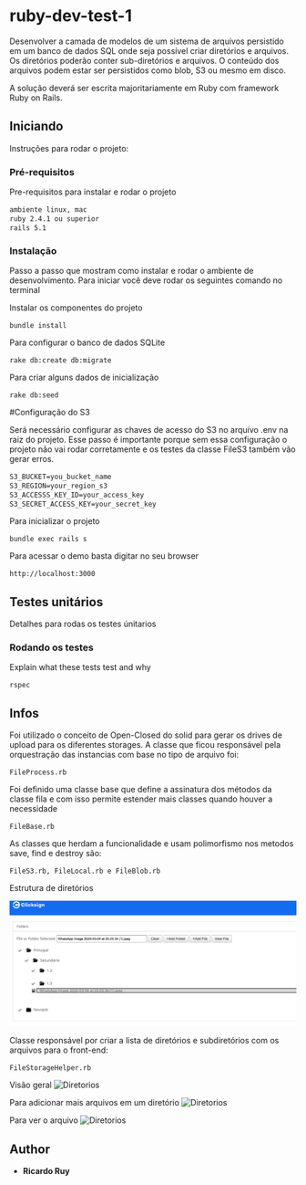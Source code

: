# ruby-dev-test-1

Desenvolver a camada de modelos de um sistema de arquivos persistido em um banco de dados SQL onde seja possível criar diretórios e arquivos. Os diretórios poderão conter sub-diretórios e arquivos. O conteúdo dos arquivos podem estar ser persistidos como blob, S3 ou mesmo em disco.

A solução deverá ser escrita majoritariamente em Ruby com framework Ruby on Rails.

## Iniciando

Instruções para rodar o projeto: 

### Pré-requisitos

Pre-requisitos para instalar e rodar o projeto
```
ambiente linux, mac
ruby 2.4.1 ou superior
rails 5.1 
```

### Instalação

Passo a passo que mostram como instalar e rodar o ambiente de desenvolvimento. Para iniciar você deve rodar os seguintes comando no terminal

Instalar os componentes do projeto
```
bundle install
```

Para configurar o banco de dados SQLite

```
rake db:create db:migrate
```
Para criar alguns dados de inicialização

```
rake db:seed
```

#Configuração do S3

Será necessário configurar as chaves de acesso do S3 no arquivo .env na raiz do projeto. Esse passo é importante porque sem essa configuração o projeto não vai rodar corretamente e os testes da classe FileS3 também vão gerar erros.
```
S3_BUCKET=you_bucket_name
S3_REGION=your_region_s3
S3_ACCESSS_KEY_ID=your_access_key
S3_SECRET_ACCESS_KEY=your_secret_key
```

Para inicializar o projeto
```
bundle exec rails s
```

Para acessar o demo basta digitar no seu browser
```
http://localhost:3000
```


## Testes unitários

Detalhes para rodas os testes únitarios


### Rodando os testes

Explain what these tests test and why

```
rspec 
```

## Infos

Foi utilizado o conceito de Open-Closed do solid para gerar os drives de upload para os diferentes storages.
A classe que ficou responsável pela orquestração das instancias com base no tipo de arquivo foi:

```
FileProcess.rb 
```
Foi definido uma classe base que define a assinatura dos métodos da classe fila e com isso permite estender mais classes quando houver a necessidade
```
FileBase.rb 
```
As classes que herdam a funcionalidade e usam polimorfismo nos metodos save, find e destroy são:
```
FileS3.rb, FileLocal.rb e FileBlob.rb  
```

Estrutura de diretórios

![Diretorios](https://github.com/rruy/ruby-dev-test-1/blob/master/public/infos/Directories.png?raw=true)

Classe responsável por criar a lista de diretórios e subdiretórios com os arquivos para o front-end:
```
FileStorageHelper.rb
```

Visão geral
![Diretorios](https://raw.githubusercontent.com/rruy/ruby-dev-test-1/master/public/infos/ViewAll.jpg)


Para adicionar mais arquivos em um diretório
![Diretorios](https://raw.githubusercontent.com/rruy/ruby-dev-test-1/master/public/infos/AddFileToFolder.jpg)

Para ver o arquivo
![Diretorios](https://raw.githubusercontent.com/rruy/ruby-dev-test-1/master/public/infos/ViewFile.jpg)

## Author

* **Ricardo Ruy** 

